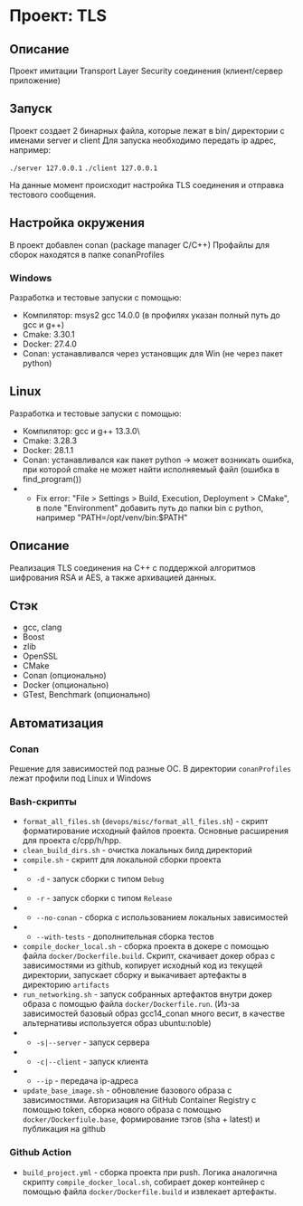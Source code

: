 # Проект: TLS

## Описание

Проект имитации Transport Layer Security соединения (клиент/сервер приложение)

## Запуск

Проект создает 2 бинарных файла, которые лежат в bin/ директории с именами server и client
Для запуска необходимо передать ip адрес, например:

`./server 127.0.0.1`
`./client 127.0.0.1`

На данные момент происходит настройка TLS соединения и отправка тестового сообщения.


## Настройка окружения
В проект добавлен conan (package manager C/C++)
Профайлы для сборок находятся в папке conanProfiles

### Windows
Разработка и тестовые запуски с помощью:
- Компилятор: msys2 gcc 14.0.0 (в профилях указан полный путь до gcc и g++)
- Cmake: 3.30.1
- Docker: 27.4.0
- Conan: устанавливался через установщик для Win (не через пакет python)

## Linux
Разработка и тестовые запуски с помощью:
- Компилятор: gcc и g++ 13.3.0\
- Cmake: 3.28.3
- Docker: 28.1.1
- Conan: устанавливался как пакет python -> может возникать ошибка, при которой cmake не может найти исполняемый файл (ошибка в find_program())
- - Fix error: "File > Settings > Build, Execution, Deployment > CMake", в поле "Environment" добавить путь до папки bin с python, например "PATH=/opt/venv/bin:$PATH"


## Описание
Реализация TLS соединения на C++ с поддержкой алгоритмов шифрования RSA и AES, а также архивацией данных.

## Стэк
- gcc, clang
- Boost
- zlib
- OpenSSL
- CMake
- Conan (опционально)
- Docker (опционально)
- GTest, Benchmark (опционально)

## Автоматизация

### Conan

Решение для зависимостей под разные ОС. В директории `conanProfiles` лежат профили под Linux и Windows

### Bash-скрипты

- `format_all_files.sh` (`devops/misc/format_all_files.sh`) - скрипт форматирование исходный файлов проекта. Основные расширения для проекта c/cpp/h/hpp.
- `clean_build_dirs.sh` - очистка локальных билд директорий
- `compile.sh` - скрипт для локальной сборки проекта
- - `-d` - запуск сборки с типом `Debug`
- - `-r` - запуск сборки с типом `Release`
- - `--no-conan` - сборка с использованием локальных зависимостей
- - `--with-tests` - дополнительная сборка тестов
- `compile_docker_local.sh` - сборка проекта в докере с помощью файла `docker/Dockerfile.build`. Скрипт, скачивает докер образ с зависимостями из github, копирует исходный код из текущей директории, запускает сборку и выкачивает артефакты в директорию `artifacts`
- `run_networking.sh` - запуск собранных артефактов внутри докер образа с помощью файла `docker/Dockerfile.run`. (Из-за зависимостей базовый образ gcc14_conan много весит, в качестве альтернативы используется образ ubuntu:noble)
- - `-s|--server` - запуск сервера
- - `-c|--client` - запуск клиента
- - `--ip` - передача ip-адреса
- `update_base_image.sh` - обновление базового образа с зависимостями. Авторизация на GitHub Container Registry с помощью token, сборка нового образа с помощью `docker/Dockerfiule.base`, формирование тэгов (sha + latest) и публикация на github

### Github Action

- `build_project.yml` - сборка проекта при push. Логика аналогична скрипту `compile_docker_local.sh`, собирает докер контейнер с помощью файла `docker/Dockerfile.build` и извлекает артефакты.
